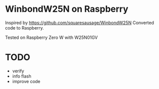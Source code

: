 # WinbondW25N on Raspberry

Inspired by https://github.com/squaresausage/WinbondW25N
Converted code to Raspberry.

Tested on Raspberry Zero W with W25N01GV

# TODO
- verify
- info flash
- improve code
